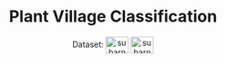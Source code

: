 <div align=center>
  <h1>Plant Village Classification</h1>
  <p>Dataset: 
    <a href="https://www.kaggle.com/datasets/emmarex/plantdisease" target="blank"><img align="center" src="https://raw.githubusercontent.com/rahuldkjain/github-profile-readme-generator/master/src/images/icons/Social/kaggle.svg" alt="subarnasaikia" height="30" width="40" /></a>
    <a href="https://github.com/spMohanty/PlantVillage-Dataset/tree/master/raw/color" target="blank"><img align="center" src="https://raw.githubusercontent.com/rahuldkjain/github-profile-readme-generator/master/src/images/icons/Social/github.svg" alt="subarnasaikia" height="30" width="40" /></a>
  </p>
</div>
